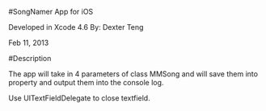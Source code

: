 #SongNamer App for iOS

Developed in Xcode 4.6
By: Dexter Teng

Feb 11, 2013

#Description

The app will take in 4 parameters of class MMSong and will save them into property and output them into the console log.

Use UITextFieldDelegate to close textfield.
